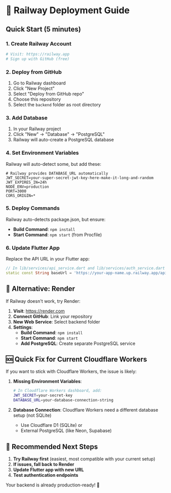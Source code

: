 # 🚄 Railway Deployment Guide

## Quick Start (5 minutes)

### 1. **Create Railway Account**
```bash
# Visit: https://railway.app
# Sign up with GitHub (free)
```

### 2. **Deploy from GitHub**
1. Go to Railway dashboard
2. Click "New Project"
3. Select "Deploy from GitHub repo"
4. Choose this repository
5. Select the `backend` folder as root directory

### 3. **Add Database**
1. In your Railway project
2. Click "New" → "Database" → "PostgreSQL"
3. Railway will auto-create a PostgreSQL database

### 4. **Set Environment Variables**
Railway will auto-detect some, but add these:

```env
# Railway provides DATABASE_URL automatically
JWT_SECRET=your-super-secret-jwt-key-here-make-it-long-and-random
JWT_EXPIRES_IN=24h
NODE_ENV=production
PORT=3000
CORS_ORIGIN=*
```

### 5. **Deploy Commands**
Railway auto-detects package.json, but ensure:
- **Build Command**: `npm install`
- **Start Command**: `npm start` (from Procfile)

### 6. **Update Flutter App**
Replace the API URL in your Flutter app:
```dart
// In lib/services/api_service.dart and lib/services/auth_service.dart
static const String baseUrl = 'https://your-app-name.up.railway.app/api';
```

## 🔧 Alternative: Render

If Railway doesn't work, try Render:

1. **Visit**: https://render.com
2. **Connect GitHub**: Link your repository
3. **New Web Service**: Select backend folder
4. **Settings**:
   - **Build Command**: `npm install`
   - **Start Command**: `npm start`
   - **Add PostgreSQL**: Create separate PostgreSQL service

## 🆘 Quick Fix for Current Cloudflare Workers

If you want to stick with Cloudflare Workers, the issue is likely:

1. **Missing Environment Variables**:
   ```bash
   # In Cloudflare Workers dashboard, add:
   JWT_SECRET=your-secret-key
   DATABASE_URL=your-database-connection-string
   ```

2. **Database Connection**: Cloudflare Workers need a different database setup (not SQLite)
   - Use Cloudflare D1 (SQLite) or
   - External PostgreSQL (like Neon, Supabase)

## 🎯 Recommended Next Steps

1. **Try Railway first** (easiest, most compatible with your current setup)
2. **If issues, fall back to Render**
3. **Update Flutter app with new URL**
4. **Test authentication endpoints**

Your backend is already production-ready! 🎉
